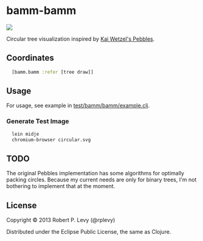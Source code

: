 # bamm-bamm

<img src="https://raw.github.com/rplevy/bamm-bamm/master/circular.png">

Circular tree visualization inspired by [Kai Wetzel's Pebbles](http://lip.sourceforge.net/ctreemap.html).

## Coordinates

```clojure
  [bamm.bamm :refer [tree draw]]
```

## Usage

For usage, see example in [test/bamm/bamm/example.clj](https://github.com/rplevy/bamm-bamm/blob/master/test/bamm/bamm/example.clj).

### Generate Test Image

```sh
  lein midje
  chromium-browser circular.svg
```

## TODO

The original Pebbles implementation has some algorithms for optimally packing
circles. Because my current needs are only for binary trees, I'm not bothering
to implement that at the moment.

## License

Copyright © 2013 Robert P. Levy (@rplevy)

Distributed under the Eclipse Public License, the same as Clojure.
